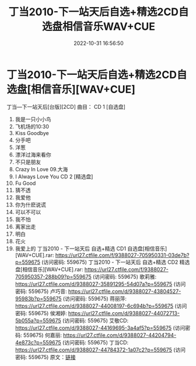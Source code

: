 ﻿---
title: 丁当2010-下一站天后自选+精选2CD自选盘相信音乐WAV+CUE
date: 2022-10-31 16:56:50
categories: WAV车载音乐、镜像
tags: 华语中文
---
# 丁当2010-下一站天后自选+精选2CD自选盘[相信音乐][WAV+CUE]

丁当—下一站天后[台版][2CD]
曲目：
CD 1 [自选盘]
01. 我是一只小小鸟
02. 飞机场的10:30
03. Kiss Goodbye
04. 分手吧
05. 洋葱
06. 漂洋过海来看你
07. 不只是朋友
08. Crazy In Love
09.大海
10. I Always Love You
CD 2 [精选盘]
01. Fu Good
02. 猜不透
03. 我爱他
04. 你为什麽说谎
05. 可以不可以
06. 我不怕
07. 离家出走
08. 明白
09. 花火
10. 我爱上的
丁当2010 - 下一站天后 自选+精选 CD1
自选盘[相信音乐][WAV+CUE].rar: https://url27.ctfile.com/f/9388027-705950331-03de7b?p=559675
(访问密码: 559675)
丁当2010 - 下一站天后 自选+精选 CD2 精选盘[相信音乐][WAV+CUE].rar: https://url27.ctfile.com/f/9388027-705950357-288b09?p=559675
(访问密码: 559675)
歌莉雅: https://url27.ctfile.com/d/9388027-35891295-54d07a?p=559675
(访问密码: 559675)
卢巧音: https://url27.ctfile.com/d/9388027-43804527-95983b?p=559675
(访问密码: 559675)
蒋丽萍: https://url27.ctfile.com/d/9388027-44008197-6c694b?p=559675
(访问密码: 559675)
侯湘婷: https://url27.ctfile.com/d/9388027-44072713-5b055a?p=559675
(访问密码: 559675)
艾敬CD: https://url27.ctfile.com/d/9388027-44169695-3a4af5?p=559675
(访问密码: 559675)
何嘉丽: https://url27.ctfile.com/d/9388027-44204794-4e873c?p=559675
(访问密码: 559675)
丁当CD: https://url27.ctfile.com/d/9388027-44784372-1a07c2?p=559675
(访问密码: 559675)
原文：[链接](https://blog.sina.com.cn/s/blog_1647c7e760103103r.html)
